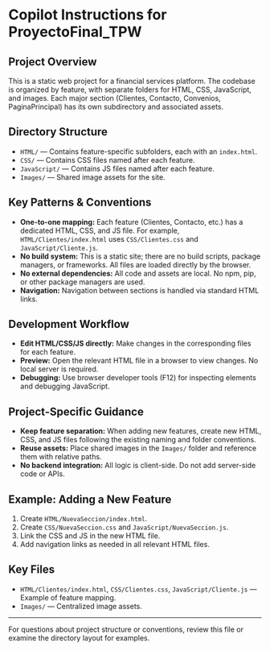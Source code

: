 # Copilot Instructions for ProyectoFinal_TPW

## Project Overview
This is a static web project for a financial services platform. The codebase is organized by feature, with separate folders for HTML, CSS, JavaScript, and images. Each major section (Clientes, Contacto, Convenios, PaginaPrincipal) has its own subdirectory and associated assets.

## Directory Structure
- `HTML/` — Contains feature-specific subfolders, each with an `index.html`.
- `CSS/` — Contains CSS files named after each feature.
- `JavaScript/` — Contains JS files named after each feature.
- `Images/` — Shared image assets for the site.

## Key Patterns & Conventions
- **One-to-one mapping:** Each feature (Clientes, Contacto, etc.) has a dedicated HTML, CSS, and JS file. For example, `HTML/Clientes/index.html` uses `CSS/Clientes.css` and `JavaScript/Cliente.js`.
- **No build system:** This is a static site; there are no build scripts, package managers, or frameworks. All files are loaded directly by the browser.
- **No external dependencies:** All code and assets are local. No npm, pip, or other package managers are used.
- **Navigation:** Navigation between sections is handled via standard HTML links.

## Development Workflow
- **Edit HTML/CSS/JS directly:** Make changes in the corresponding files for each feature.
- **Preview:** Open the relevant HTML file in a browser to view changes. No local server is required.
- **Debugging:** Use browser developer tools (F12) for inspecting elements and debugging JavaScript.

## Project-Specific Guidance
- **Keep feature separation:** When adding new features, create new HTML, CSS, and JS files following the existing naming and folder conventions.
- **Reuse assets:** Place shared images in the `Images/` folder and reference them with relative paths.
- **No backend integration:** All logic is client-side. Do not add server-side code or APIs.

## Example: Adding a New Feature
1. Create `HTML/NuevaSeccion/index.html`.
2. Create `CSS/NuevaSeccion.css` and `JavaScript/NuevaSeccion.js`.
3. Link the CSS and JS in the new HTML file.
4. Add navigation links as needed in all relevant HTML files.

## Key Files
- `HTML/Clientes/index.html`, `CSS/Clientes.css`, `JavaScript/Cliente.js` — Example of feature mapping.
- `Images/` — Centralized image assets.

---

For questions about project structure or conventions, review this file or examine the directory layout for examples.